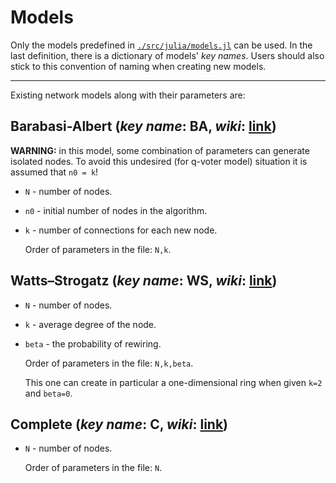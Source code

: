 # Models

Only the models predefined in [`./src/julia/models.jl`](src/julia/models.jl) can be used. In the last definition, there is a dictionary of models' *key names*. Users should also stick to this convention of naming when creating new models.

---

Existing network models along with their parameters are:

## Barabasi-Albert (*key name*: **BA**, *wiki*: [link](https://en.wikipedia.org/wiki/Barab%C3%A1si%E2%80%93Albert_model))

**WARNING:** in this model, some combination of parameters can generate isolated nodes. To avoid this undesired (for q-voter model) situation it is assumed that `n0 = k`!

- `N` - number of nodes.
- `n0` - initial number of nodes in the algorithm.
- `k` - number of connections for each new node.

    Order of parameters in the file: `N,k`.

## Watts–Strogatz (*key name*: **WS**, *wiki*: [link](https://en.wikipedia.org/wiki/Watts%E2%80%93Strogatz_model))

- `N` - number of nodes.
- `k` - average degree of the node.
- `beta` - the probability of rewiring.

    Order of parameters in the file: `N,k,beta`.

    This one can create in particular a one-dimensional ring when given `k=2` and `beta=0`.

## Complete (*key name*: **C**, *wiki*: [link](https://en.wikipedia.org/wiki/Complete_graph))

- `N` - number of nodes.

    Order of parameters in the file: `N`.
